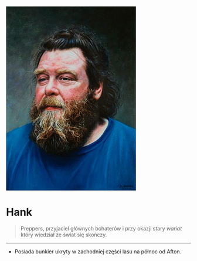 <p><img src="media/hank.png"></img></p>

# Hank

> Preppers, przyjaciel głównych bohaterów i przy okazji stary *wariat* który wiedział że świat się skończy.

---

- Posiada <a data-path="Lokacje/Chattahoochee-Ononee National Forests/Bunkier Hanka.md">bunkier</a> ukryty w zachodniej części lasu na północ od Afton.